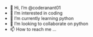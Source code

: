 - 👋 Hi, I’m @coderanant01
- 👀 I’m interested in coding
- 🌱 I’m currently learning python
- 💞️ I’m looking to collaborate on python
- 📫 How to reach me ...

<!---
coderanant01/coderanant01 is a ✨ special ✨ repository because its `README.md` (this file) appears on your GitHub profile.
You can click the Preview link to take a look at your changes.
--->
